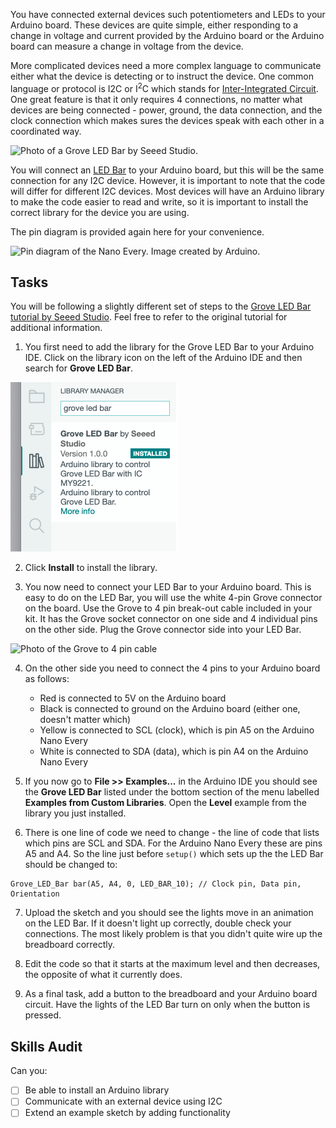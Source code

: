 You have connected external devices such potentiometers and LEDs to your Arduino board. These devices are quite simple, either responding to a change in voltage and current provided by the Arduino board or the Arduino board can measure a change in voltage from the device.

More complicated devices need a more complex language to communicate either what the device is detecting or to instruct the device. One common language or protocol is I2C or I<sup>2</sup>C which stands for [Inter-Integrated Circuit](https://learn.sparkfun.com/tutorials/i2c/all). One great feature is that it only requires 4 connections, no matter what devices are being connected - power, ground, the data connection, and the clock connection which makes sures the devices speak with each other in a coordinated way. 

![Photo of a Grove LED Bar by Seeed Studio.](https://files.seeedstudio.com/wiki/Grove-LED_Bar/img/Grove-LED_Bar-1.jpg "Grove LED Bar")

You will connect an [LED Bar](https://wiki.seeedstudio.com/Grove-LED_Bar/) to your Arduino board, but this will be the same connection for any I2C device. However, it is important to note that the code will differ for different I2C devices. Most devices will have an Arduino library to make the code easier to read and write, so it is important to install the correct library for the device you are using. 

The pin diagram is provided again here for your convenience.

![Pin diagram of the Nano Every. Image created by Arduino.](https://docs.arduino.cc/static/90c04d4cfb88446cafa299787bf06056/ABX00028-pinout.png "Nano Every Pin Diagram")

## Tasks
You will be following a slightly different set of steps to the [Grove LED Bar tutorial by Seeed Studio](https://wiki.seeedstudio.com/Grove-LED_Bar/). Feel free to refer to the original tutorial for additional information.

1. You first need to add the library for the Grove LED Bar to your Arduino IDE. Click on the library icon on the left of the Arduino IDE and then search for **Grove LED Bar**.

![Screenshot of the Arduino IDE library manager with the results for the search Grove LED Bar.](https://github.com/IDE-GID-Cyberphysical-Systems/CPS-Fundamentals/blob/1ee722f903065a416b250a1c6eeee9cf6a43ef9b/wiki-images/grove-library.png "Grove LED Bar in the Arduino library manager")

2. Click **Install** to install the library.

3. You now need to connect your LED Bar to your Arduino board. This is easy to do on the LED Bar, you will use the white 4-pin Grove connector on the board. Use the Grove to 4 pin break-out cable included in your kit. It has the Grove socket connector on one side and 4 individual pins on the other side. Plug the Grove connector side into your LED Bar.

![Photo of the Grove to 4 pin cable](https://user-images.githubusercontent.com/394553/189597848-63a26386-ef9f-4c57-8bad-6dae1dc1b0a5.png "Grove to 4 pin cable")


4. On the other side you need to connect the 4 pins to your Arduino board as follows:
    * Red is connected to 5V on the Arduino board
    * Black is connected to ground on the Arduino board (either one, doesn't matter which)
    * Yellow is connected to SCL (clock), which is pin A5 on the Arduino Nano Every
    * White is connected to SDA (data), which is pin A4 on the Arduino Nano Every

5. If you now go to **File >> Examples...** in the Arduino IDE you should see the **Grove LED Bar** listed under the bottom section of the menu labelled **Examples from Custom Libraries**. Open the **Level** example from the library you just installed.

6. There is one line of code we need to change - the line of code that lists which pins are SCL and SDA. For the Arduino Nano Every these are pins A5 and A4. So the line just before `setup()` which sets up the the LED Bar should be changed to:

```
Grove_LED_Bar bar(A5, A4, 0, LED_BAR_10); // Clock pin, Data pin, Orientation
```

7. Upload the sketch and you should see the lights move in an animation on the LED Bar. If it doesn't light up correctly, double check your connections. The most likely problem is that you didn't quite wire up the breadboard correctly.

8. Edit the code so that it starts at the maximum level and then decreases, the opposite of what it currently does.

9. As a final task, add a button to the breadboard and your Arduino board circuit. Have the lights of the LED Bar turn on only when the button is pressed.




## Skills Audit
Can you:
- [ ] Be able to install an Arduino library 
- [ ] Communicate with an external device using I2C
- [ ] Extend an example sketch by adding functionality